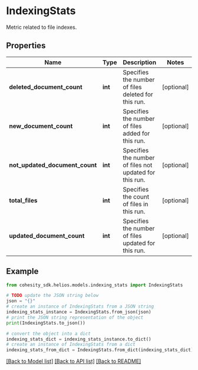 # IndexingStats

Metric related to file indexes.

## Properties

Name | Type | Description | Notes
------------ | ------------- | ------------- | -------------
**deleted_document_count** | **int** | Specifies the number of files deleted for this run. | [optional] 
**new_document_count** | **int** | Specifies the number of files added for this run. | [optional] 
**not_updated_document_count** | **int** | Specifies the number of files not updated for this run. | [optional] 
**total_files** | **int** | Specifies the count of files in this run. | [optional] 
**updated_document_count** | **int** | Specifies the number of files updated for this run. | [optional] 

## Example

```python
from cohesity_sdk.helios.models.indexing_stats import IndexingStats

# TODO update the JSON string below
json = "{}"
# create an instance of IndexingStats from a JSON string
indexing_stats_instance = IndexingStats.from_json(json)
# print the JSON string representation of the object
print(IndexingStats.to_json())

# convert the object into a dict
indexing_stats_dict = indexing_stats_instance.to_dict()
# create an instance of IndexingStats from a dict
indexing_stats_from_dict = IndexingStats.from_dict(indexing_stats_dict)
```
[[Back to Model list]](../README.md#documentation-for-models) [[Back to API list]](../README.md#documentation-for-api-endpoints) [[Back to README]](../README.md)


